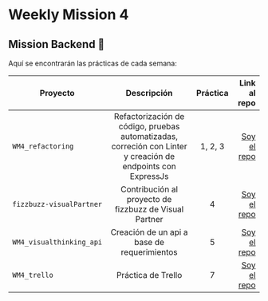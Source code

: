 # Weekly Mission 4
## Mission Backend 🚀

Aquí se encontrarán las prácticas de cada semana:

 Proyecto | Descripción | Práctica | Link al repo |
| ------------- |:-------------:| :-------------:| -----:|
|`WM4_refactoring`| Refactorización de código, pruebas automatizadas, correción con Linter y creación de endpoints con ExpressJs |1, 2, 3|[Soy el repo](https://github.com/dev-LuisSM/WM4_refactoring)|
|`fizzbuzz-visualPartner`| Contribución al proyecto de fizzbuzz de Visual Partner |4|[Soy el repo](https://github.com/dev-LuisSM/fizzbuzz-visualPartner)|
|`WM4_visualthinking_api`| Creación de un api a base de requerimientos |5|[Soy el repo](https://github.com/dev-LuisSM/WM4_visualthinking_api)|
|`WM4_trello`| Práctica de Trello |7|[Soy el repo](https://github.com/dev-LuisSM/WM4_trello)|
